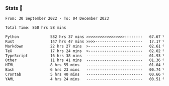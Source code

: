 ### Stats 👋
<!--START_SECTION:waka-->

```txt
From: 30 September 2022 - To: 04 December 2023

Total Time: 860 hrs 58 mins

Python              582 hrs 37 mins >>>>>>>>>>>>>>>>>--------   67.67 %
Rust                147 hrs 47 mins >>>>---------------------   17.17 %
Markdown            22 hrs 27 mins  >------------------------   02.61 %
TeX                 17 hrs 24 mins  >------------------------   02.02 %
TypeScript          16 hrs 38 mins  -------------------------   01.93 %
Other               11 hrs 41 mins  -------------------------   01.36 %
HTML                8 hrs 55 mins   -------------------------   01.04 %
Bash                6 hrs 23 mins   -------------------------   00.74 %
Crontab             5 hrs 40 mins   -------------------------   00.66 %
YAML                4 hrs 24 mins   -------------------------   00.51 %
```

<!--END_SECTION:waka-->

<!--
**buhaytza2005/buhaytza2005** is a ✨ _special_ ✨ repository because its `README.md` (this file) appears on your GitHub profile.

Here are some ideas to get you started:

- 🔭 I’m currently working on ...
- 🌱 I’m currently learning ...
- 👯 I’m looking to collaborate on ...
- 🤔 I’m looking for help with ...
- 💬 Ask me about ...
- 📫 How to reach me: ...
- 😄 Pronouns: ...
- ⚡ Fun fact: ...
-->


